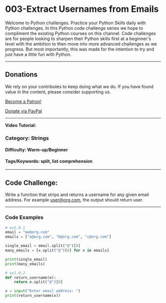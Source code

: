 # **003-Extract Usernames from Emails**

Welcome to Python challenges. Practice your Python Skills daily with Python challenges. In this Python code challenge series we hope to compliment the existing Python courses on this channel. Code challenges are for people looking to sharpen their Python skills first at a beginner's level with the ambition to then move into more advanced challenges as we progress. But most importantly, this was made for the intention to try and just have a little fun with Python.

---
## Donations
We rely on your contributes to keep doing what we do. If you have found value in the content, please consider supporting us.

<a href="https://www.patreon.com/bePatron?u=69834971" data-patreon-widget-type="become-patron-button">Become a Patron!</a>

<a href="https://www.paypal.com/donate?hosted_button_id=W55GVT4UPXPYE" 
target="_blank">
Donate via PayPal
</a>

---

**Video Tutorial:** 

### **Category:** Strings
#### **Difficulty:** Warm-up/Beginner
#### **Tags/Keywords:** split, list comprehension
---
## **Code Challenge:**
Write a function that strips and returns a username for any given email address. For example user@org.com, the output should return user.

----

### Code Examples

```python
# ex1.0.1
email = "me@org.com"
emails = ["a@org.com", "b@org.com", "c@org.com"]

single_email = email.split("@")[0]
many_emails = [x.split("@")[0] for x in emails]

print(single_email)
print(many_emails)

```
```python
# ex1.0.2
def return_username(e):
    return e.split("@")[0]

x = input("Enter email address: ")
print(return_username(x))
```
